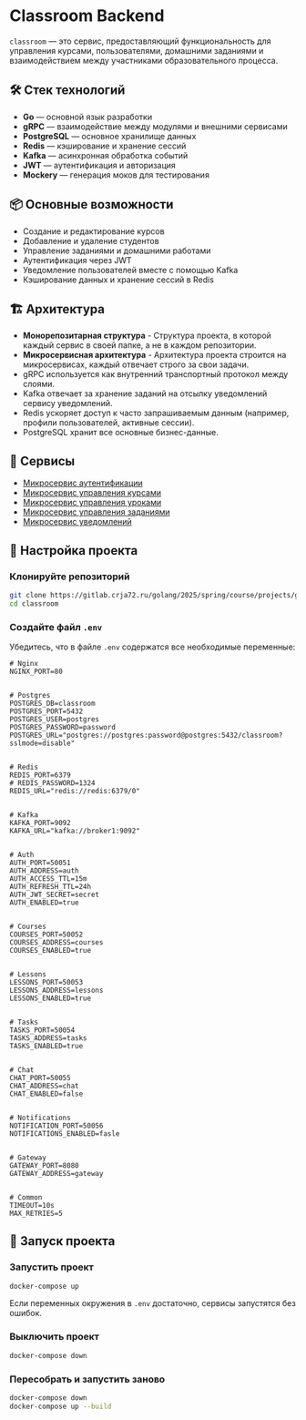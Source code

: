 

# Classroom Backend

`classroom` — это сервис, предоставляющий функциональность для управления курсами, пользователями, домашними заданиями и взаимодействием между участниками образовательного процесса.

## 🛠️ Стек технологий

- **Go** — основной язык разработки
- **gRPC** — взаимодействие между модулями и внешними сервисами
- **PostgreSQL** — основное хранилище данных
- **Redis** — кэширование и хранение сессий
- **Kafka** — асинхронная обработка событий
- **JWT** — аутентификация и авторизация
- **Mockery** — генерация моков для тестирования

## 📦 Основные возможности

- Создание и редактирование курсов
- Добавление и удаление студентов
- Управление заданиями и домашними работами
- Аутентификация через JWT
- Уведомление пользователей вместе с помощью Kafka
- Кэширование данных и хранение сессий в Redis

## 🏗️ Архитектура

- **Монорепозитарная структура** - Структура проекта, в которой каждый сервис в своей папке, а не в каждом репозитории.
- **Микросервисная архитектура** - Архитектура проекта строится на микросервисах, каждый отвечает строго за свои задачи.
- gRPC используется как внутренний транспортный протокол между слоями.
- Kafka отвечает за хранение заданий на отсылку уведомлений сервису уведомлений.
- Redis ускоряет доступ к часто запрашиваемым данным (например, профили пользователей, активные сессии).
- PostgreSQL хранит все основные бизнес-данные.

## 🏢 Сервисы

- [Микросервис аутентификации](./Auth/)
- [Микросервис управления курсами](./Courses/)
- [Микросервис управления уроками](./Lessons/)
- [Микросервис управления заданиями](./Tasks/)
- [Микросервис уведомлений](./Notifications/)

## 📃 Настройка проекта

### **Клонируйте репозиторий**

```bash
git clone https://gitlab.crja72.ru/golang/2025/spring/course/projects/go1/classroom.git
cd classroom
```

### **Создайте файл `.env`**

Убедитесь, что в файле `.env` содержатся все необходимые переменные:

```env
# Nginx
NGINX_PORT=80


# Postgres
POSTGRES_DB=classroom
POSTGRES_PORT=5432
POSTGRES_USER=postgres
POSTGRES_PASSWORD=password
POSTGRES_URL="postgres://postgres:password@postgres:5432/classroom?sslmode=disable"


# Redis
REDIS_PORT=6379
# REDIS_PASSWORD=1324
REDIS_URL="redis://redis:6379/0"


# Kafka
KAFKA_PORT=9092
KAFKA_URL="kafka://broker1:9092"


# Auth
AUTH_PORT=50051
AUTH_ADDRESS=auth
AUTH_ACCESS_TTL=15m
AUTH_REFRESH_TTL=24h
AUTH_JWT_SECRET=secret
AUTH_ENABLED=true


# Courses
COURSES_PORT=50052
COURSES_ADDRESS=courses
COURSES_ENABLED=true


# Lessons
LESSONS_PORT=50053
LESSONS_ADDRESS=lessons
LESSONS_ENABLED=true


# Tasks
TASKS_PORT=50054
TASKS_ADDRESS=tasks
TASKS_ENABLED=true


# Chat
CHAT_PORT=50055
CHAT_ADDRESS=chat
CHAT_ENABLED=false


# Notifications
NOTIFICATION_PORT=50056
NOTIFICATIONS_ENABLED=fasle


# Gateway
GATEWAY_PORT=8080
GATEWAY_ADDRESS=gateway


# Common
TIMEOUT=10s
MAX_RETRIES=5
```

## 🚀 **Запуск проекта**

### **Запустить проект**

```bash
docker-compose up
```

Если переменных окружения в `.env` достаточно, сервисы запустятся без ошибок.

### **Выключить проект**

```bash
docker-compose down
```

### **Пересобрать и запустить заново**

```bash
docker-compose down
docker-compose up --build
```
